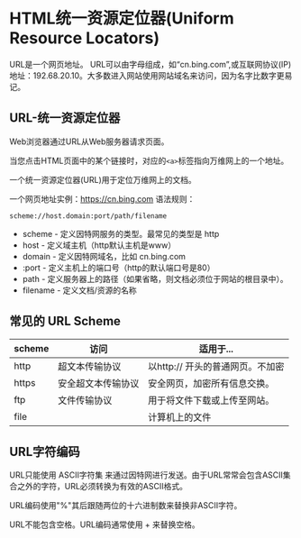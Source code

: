 # HTML统一资源定位器(Uniform Resource Locators)

URL是一个网页地址。
URL可以由字母组成，如“cn.bing.com”,或互联网协议(IP)地址：192.68.20.10。大多数进入网站使用网站域名来访问，因为名字比数字更易记。

## URL-统一资源定位器

Web浏览器通过URL从Web服务器请求页面。

当您点击HTML页面中的某个链接时，对应的`<a>`标签指向万维网上的一个地址。

一个统一资源定位器(URL)用于定位万维网上的文档。

一个网页地址实例：https://cn.bing.com 语法规则：
```
scheme://host.domain:port/path/filename
```
- scheme - 定义因特网服务的类型。最常见的类型是 http
- host - 定义域主机（http默认主机是www）
- domain - 定义因特网域名，比如 cn.bing.com
- :port - 定义主机上的端口号（http的默认端口号是80）
- path - 定义服务器上的路径（如果省略，则文档必须位于网站的根目录中）。
- filename - 定义文档/资源的名称

## 常见的 URL Scheme

scheme|访问|适用于...
--|--|--
http|超文本传输协议|以http:// 开头的普通网页。不加密
https|安全超文本传输协议|安全网页，加密所有信息交换。
ftp|文件传输协议|用于将文件下载或上传至网站。
file|&nbsp;|计算机上的文件

## URL字符编码

URL只能使用 ASCII字符集 来通过因特网进行发送。由于URL常常会包含ASCII集合之外的字符，URL必须转换为有效的ASCII格式。

URL编码使用"%"其后跟随两位的十六进制数来替换非ASCII字符。

URL不能包含空格。URL编码通常使用 + 来替换空格。
